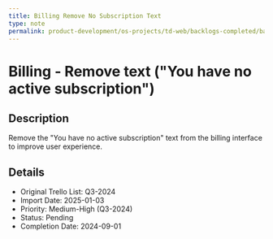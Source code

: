 ```yaml
---
title: Billing Remove No Subscription Text
type: note
permalink: product-development/os-projects/td-web/backlogs-completed/backlog-specs/billing-remove-no-subscription-text
---
```


# Billing - Remove text ("You have no active subscription")

## Description
Remove the "You have no active subscription" text from the billing interface to improve user experience.

## Details
- Original Trello List: Q3-2024
- Import Date: 2025-01-03
- Priority: Medium-High (Q3-2024)
- Status: Pending
- Completion Date: 2024-09-01